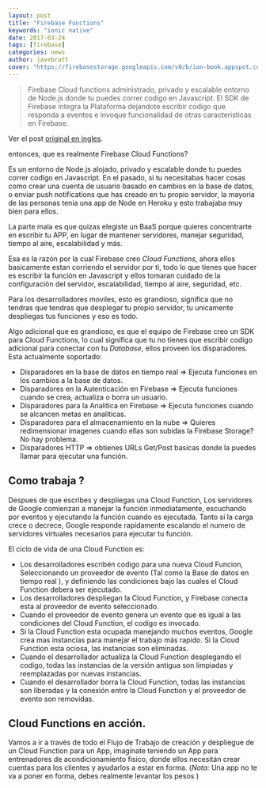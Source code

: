 ```yaml
---
layout: post
title: "Firebase Functions"
keywords: "ionic native"
date: 2017-03-24
tags: [firebase]
categories: news
author: javebratt
cover: "https://firebasestorage.googleapis.com/v0/b/ion-book.appspot.com/o/posts%2F2017-03-24-firebase-functions%2Ffunctions-15b.png?alt=media&token=d6777bd5-21ac-4ba6-97b2-cee72ad69721"
---
```

> Firebase Cloud functions administrado, privado y escalable entorno de Node.js donde tu puedes correr codigo en Javascript. El SDK de Firebase integra la Plataforma dejandote escribir codigo que responda a eventos e invoque funcionalidad de otras caracteristicas en Firebase.

<amp-img width="1920" height="1080" layout="responsive" src="https://firebasestorage.googleapis.com/v0/b/ion-book.appspot.com/o/posts%2F2017-03-24-firebase-functions%2Ffunctions-15b.png?alt=media&token=d6777bd5-21ac-4ba6-97b2-cee72ad69721"></amp-img> 

Ver el post [original en ingles](https://javebratt.com/firebase-cloud-functions/).

entonces, que es realmente Firebase Cloud Functions?

Es un entorno de Node.js alojado, privado y escalable donde tu puedes correr codigo en Javascript. En el pasado, si tu necesitabas hacer cosas como crear una cuenta de usuario basado en cambios en la base de datos, o enviar push notifications que has creado en tu propio servidor, la mayoria de las personas tenia una app de Node en Heroku y esto trabajaba muy bien para ellos.

La parte mala es que quizas elegiste un BaaS porque quieres concentrarte en escribir tu APP, en lugar de mantener servidores, manejar seguridad, tiempo al aire, escalabilidad y más.

Esa es la razón por la cual Firebase creo *Cloud Functions*, ahora ellos basicamente estan corriendo el servidor por ti, todo lo que tienes que hacer es escribir la función en Javascript y ellos tomaran cuidado de la configuración del servidor, escalabilidad, tiempo al aire, seguridad, etc.

Para los desarrolladores moviles, esto es grandioso, significa que no tendras que tendras que desplegar tu propio servidor, tu unicamente despliegas tus funciones y eso es todo.

Algo adicional que es grandioso, es que el equipo de Firebase creo un SDK para Cloud Functions, lo cual significa que tu no tienes que escribir codigo adicional para conectar con tu *Database*, ellos proveen los disparadores. Esta actualmente soportado:

* Disparadores en la base de datos en tiempo real => Ejecuta funciones en los cambios a la base de datos.
* Disparadores en la Autenticación en Firebase => Ejecuta funciones cuando se crea, actualiza o borra un usuario.
* Disparadores para la Analitica en Firebase => Ejecuta funciones cuando se alcancen metas en analiticas.
* Disparadores para el almacenamiento en la nube => Quieres redimensionar imagenes cuando ellas son subidas la Firebase Storage? No hay problema.
* Disparadores HTTP => obtienes URLs Get/Post basicas donde la puedes llamar para ejecutar una función.

## Como trabaja ?

Despues de que escribes y despliegas una Cloud Function, Los servidores de Google comienzan a manejar la función inmediatamente, escuchando por eventos y ejecutando la función cuando es ejecutada. Tanto si la carga crece o decrece, Google responde rapidamente escalando el numero de servidores virtuales necesarios para ejecutar tu función.

El ciclo de vida de una Cloud Function es:

* Los desarrolladores escribén codigo para una nueva Cloud Funcion, Seleccionando un proveedor de evento (Tal como la Base de datos en tiempo real ), y definiendo las condiciones bajo las cuales el Cloud Function debera ser ejecutado.
* Los desarrolladores despliegan la Cloud Function, y Firebase conecta esta al proveedor de evento seleccionado.
* Cuando el proveedor de evento genera un evento que es igual a las condiciones del Cloud Function, el codigo es invocado.
* Si la Cloud Function esta ocupada manejando muchos eventos, Google crea mas instancias para manejar el trabajo más rapido. Si la Cloud Function esta ociosa, las instancias son eliminadas.
* Cuando el desarrollador actualiza la Cloud Function desplegando el codigo, todas las instancias de la versión antigua son limpiadas y reemplazadas por nuevas instancias.
* Cuando el desarrollador borra la Cloud Function, todas las instancias son liberadas y la conexión entre la Cloud Function y el proveedor de evento son removidas.

## Cloud Functions en acción.

Vamos a ir a través de todo el Flujo de Trabajo de creación y despliegue de un Cloud Function para un App, imaginate teniendo un App para entrenadores de acondicionamiento fisico, donde ellos necesitán crear cuentas para los clientes y ayudarlos a estar en forma.
(*Nota:* Una app no te va a poner en forma, debes realmente levantar los pesos )



